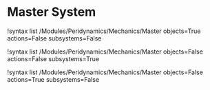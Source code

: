<!-- MOOSE Documentation Stub: Remove this when content is added. -->

# Master System

!syntax list /Modules/Peridynamics/Mechanics/Master objects=True actions=False subsystems=False

!syntax list /Modules/Peridynamics/Mechanics/Master objects=False actions=False subsystems=True

!syntax list /Modules/Peridynamics/Mechanics/Master objects=False actions=True subsystems=False

